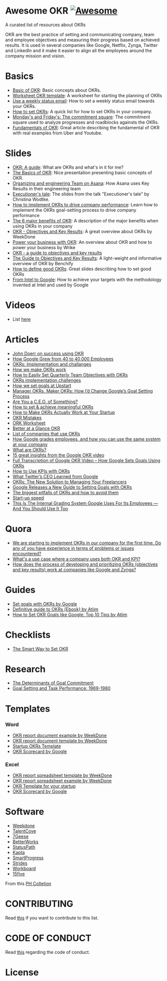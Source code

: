 # Awesome OKR [![Awesome](https://cdn.rawgit.com/sindresorhus/awesome/d7305f38d29fed78fa85652e3a63e154dd8e8829/media/badge.svg)](https://github.com/sindresorhus/awesome)
A curated list of resources about OKRs

OKR are the best practice of setting and communicating company, team and employee objectives and measuring their progress based on achieved results.
It is used in several companies like Google, Netflix, Zynga, Twitter and LinkedIn and it make it easier to align all the employees around the company mission and vision.

# Basics
- [Basic of OKR](https://github.com/domenicosolazzo/practice-okr/blob/master/Basic.md): Basic concepts about OKRs.
- [Worksheet OKR template](https://github.com/domenicosolazzo/practice-okr/blob/master/Worksheet.md): A worksheet for starting the planning of OKRs
- [Use a weekly status email](https://github.com/domenicosolazzo/practice-okr/blob/master/Weekly_Status_Email): How to set a weekly status email towards your OKRs.
- [How to set OKRs](https://github.com/domenicosolazzo/practice-okr/blob/master/How_to_set_OKRs.md): A quick list for how to set OKRs in your company.
- [Monday's and Friday's: The commitment square](https://github.com/domenicosolazzo/practice-okr/blob/master/Commitment-Square.md): The commitment square used to analyze progresses and roadblocks againsts the OKRs.
- [Fundamentals of OKR](https://medium.com/startup-tools/okrs-5afdc298bc28): Great article describing the fundamental of OKR with real examples from Uber and Youtube.

# Slides
- [OKR: A guide](http://www.slideshare.net/mustansir78/guide-to-okr-objectives-key-results): What are OKRs and what's in it for me?
- [The Basics of OKR](http://www.slideshare.net/HenrikJanVanderPol/how-to-outperform-anyone-else-introduction-to-okr): Nice presentation presenting basic concepts of OKR.
- [Organizing and engineering Team on Asana](http://www.slideshare.net/asana/organizing-an-engineering-team-using-asana): How Asana uses Key Results in their engineering team
- [Executioner's tale](http://www.slideshare.net/cwodtke/the-executioners-tale-34241002): The slides from the talk "Executioner's tale" by Christina Wodtke.
- [How to implement OKRs to drive company performance](http://www.slideshare.net/7Geese/learn-how-to-implement-okrs-to-drive-company-performance): Learn how to implement the OKRs goal-setting process to drive company performance
- [The 6 major benefits of OKR](http://www.slideshare.net/HenrikJanVanderPol/okrs-6-most-important-benefits-of-objectives-key-results/9-About_the_authorHenrikJan_is_an): A description of the major benefits when using OKRs in your company
- [OKR - Objectives and Key Results](http://www.slideshare.net/weekdone/okr-objectives-and-keyresults): A great overview about OKRs by WeekDone
- [Power your business with OKR](http://www.slideshare.net/wrike/power-your-business-with-okrs/17-Awardwinning_Collaboration_Project_Management_SoftwareBrought): An overview about OKR and how to power your business by Wrike
- [OKR - a guide to objectives and key results](http://www.slideshare.net/DanKeegan/okr-a-guide-to-objectives-and-key-results-36471600)
- [The Guide to Objectives and Key Results](http://www.slideshare.net/BetterWorks/the-guide-to-okrs): A light-weight and informative overview of OKR by Benchify
- [How to define good OKRs](http://www.slideshare.net/HenrikJanVanderPol/how-to-set-good-ok-rs): Great slides describing how to set good OKRs
- [From Intel to Google](http://www.slideshare.net/andrefaria/ok-rs): How to achieve your targets with the methodology invented at Intel and used by Google

# Videos
- List [here](https://github.com/domenicosolazzo/practice-okr/blob/master/Videos.md)

# Articles
- [John Doerr on success using OKR](http://blog.betterworks.com/keys-okr-success-qa-john-doerr/)
- [How Google Grew from 40 to 40,000 Employees](https://blog.betterworks.com/how-google-grew/)
- [OKRs: Implementation and challanges](https://blog.pusher.com/okrs-implementation-challenges/)
- [How we make OKRs work](https://blog.pusher.com/make-okrs-work/)
- [How to Easily Set Quarterly Team Objectives with OKRs](https://blog.pusher.com/how-to-set-quartely-okrs-for-your-teams/)
- [OKRs implementation challenges](https://blog.pusher.com/okrs-implementation-challenges/)
- [How we set goals at Upstart](http://blog.upstart.com/okrs-and-projects-how-we-set-goals-at-upstart/)
- [Manager OKRs, Maker OKRs: How I’d Change Google’s Goal Setting Process](http://hunterwalk.com/2013/03/01/manager-okrs-maker-okrs-how-id-change-googles-goal-setting-process/)
- [Are You a C.E.O. of Something?](http://www.nytimes.com/2010/01/31/business/31corner.html?pagewanted=2&_r=4&)
- [How to set & achieve meaningful OKRs](http://blog.kentonkivestu.com/goals-how-to-get-things-done)
- [How to Make OKRs Actually Work at Your Startup](http://firstround.com/review/How-to-Make-OKRs-Actually-Work-at-Your-Startup/)
- [OKR Mistakes](http://eleganthack.com/okr-mistakes-and-how-to-fix-them/)
- [ORK Worksheet](http://eleganthack.com/an-okr-worksheet/)
- [Better at a Glance OKR](https://blog.weekdone.com/better-at-a-glance-okr-overview/)
- [List of companies that use OKRs](https://www.atiim.com/blog/top-companies-that-use-okrs/)
- [How Google grades employees, and how you can use the same system at your company](http://www.businessinsider.my/google-okr-employee-grading-system-2015-10/)
- [What are OKRs?](https://www.atiim.com/okr/)
- [15 great insights from the Google OKR video](https://www.atiim.com/blog/15-great-insights-from-the-google-okr-video/)
- [Full Transcription of Google OKR Video – How Google Sets Goals Using OKRs](https://www.atiim.com/google-okr-objectives-key-results-video-transcript/)
- [How to Use KPIs with OKRs](https://www.atiim.com/blog/how-to-use-kpis-with-okrs/)
- [What Twitter’s CEO Learned from Google](https://www.atiim.com/blog/what-twitters-ceo-learned-from-google/)
- [OKRs: The New Solution to Managing Your Freelancers](https://www.atiim.com/blog/okrs-new-solution-managing-freelancers/)
- [Google Releases a New Guide to Setting Goals with OKRs](https://www.atiim.com/blog/google-releases-a-new-guide-to-setting-goals-with-okrs/)
- [The biggest pitfalls of OKRs and how to avoid them](https://www.atiim.com/blog/the-biggest-pitfalls-of-okrs-and-how-to-avoid-them/)
- [Start-up speed](https://www.thinkwithgoogle.com/articles/start-up-speed-kristen-gil.html)
- [This Is The Internal Grading System Google Uses For Its Employees — And You Should Use It Too](http://www.businessinsider.com/googles-ranking-system-okr-2014-1?IR=T)

# Quora
- [We are starting to implement OKRs in our company for the first time. Do any of you have experience in terms of problems or issues encountered?](http://www.quora.com/We-are-starting-to-implement-OKRs-in-our-company-for-the-first-time-Do-any-of-you-have-experience-in-terms-of-problems-or-issues-encountered)
- [What's a use case where a company uses both OKR and KPI?](http://www.quora.com/Whats-a-use-case-where-a-company-uses-both-OKR-and-KPI)
- [How does the process of developing and prioritizing OKRs (objectives and key results) work at companies like Google and Zynga?](https://www.quora.com/How-does-the-process-of-developing-and-prioritizing-OKRs-objectives-and-key-results-work-at-companies-like-Google-and-Zynga)

# Guides
- [Set goals with OKRs by Google](https://rework.withgoogle.com/guides/set-goals-with-okrs/steps/introduction/)
- [Definitive guide to OKRs (Ebook) by Atiim](https://www.atiim.com/resources/definitive-guide-to-okrs/)
- [How to Set OKR Goals like Google: Top 10 Tips by Atiim](https://www.atiim.com/resources/okr-top-10-tips/)

# Checklists
- [The Smart Way to Set OKR](https://www.atiim.com/download-okr-checklist/)

# Research
- [The Determinants of Goal Commitment](http://amr.aom.org/content/13/1/23.abstract)
- [Goal Setting and Task Performance: 1969-1980](http://datause.cse.ucla.edu/docs/eal_goa_1981.pdf)

# Templates
### Word
- [OKR report document example by WeekDone](https://weekdone.com/resources/templates/okr-report-document-example)
- [OKR report document template by WeekDone](https://weekdone.com/resources/templates/okr-report-document-template)
- [Startup OKRs Template](https://docs.google.com/document/d/1OHpQOvZz76_10ebJP2AKvvXUF3H9yd6FC89F5jS4mks/edit?pli=1)
- [OKR Scorecard by Google](https://docs.google.com/document/d/1iK7oQ7d96isVEzUfvQYLIUZ8WU4vkSGgtOM-J7nFd7k/edit)

### Excel
- [OKR report spreadsheet template by WeekDone](https://weekdone.com/resources/templates/okr-report-spreadsheet-template)
- [OKR report spreadsheet example by WeekDone](https://weekdone.com/resources/templates/okr-report-spreadsheet-example)
- [OKR Template for your startup](https://docs.google.com/spreadsheets/d/1gsb2UNLeHkFAiEso4BPV10r5AudIJOx0PYhEsjAfd88/edit#gid=14)
- [OKR Scorecard by Google](https://docs.google.com/spreadsheets/d/1KyKt6yAwu0NCM1f55JSjpOBpr5YjhIL4E_vYN0VWuEg/edit#gid=761446612)

# Software
- [Weekdone](http://www.producthunt.com/tech/weekdone)
- [TalentCove](http://www.producthunt.com/tech/cove)
- [7Geese](http://www.producthunt.com/tech/7geese)
- [BetterWorks](http://www.producthunt.com/tech/betterworks)
- [StatusPath](http://www.producthunt.com/tech/statuspath)
- [Kapta](http://www.producthunt.com/tech/kapta)
- [SmartProgress](http://www.producthunt.com/tech/smart-progress)
- [Strides](http://www.producthunt.com/tech/strides)
- [Workboard](http://www.producthunt.com/tech/workboard)
- [15five](http://www.15five.com/)

From this [PH Colletion](http://www.producthunt.com/@domenicosolazzo/collections/okr)

# CONTRIBUTING
Read [this](https://github.com/domenicosolazzo/awesome-okr/blob/master/CONTRIBUTING.md) if you want to contribute to this list.

# CODE OF CONDUCT
Read [this](https://github.com/domenicosolazzo/awesome-okr/blob/master/CONTRIBUTING.md) regarding the code of conduct.

# License
